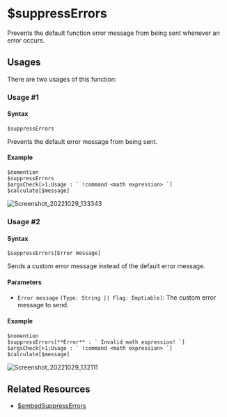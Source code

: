 # $suppressErrors
Prevents the default function error message from being sent whenever an error occurs.

## Usages
There are two usages of this function:

### Usage #1
#### Syntax
```
$suppressErrors
```
Prevents the default error message from being sent.

#### Example
```
$nomention
$suppressErrors
$argsCheck[>1;Usage : ` !command <math expression> `]
$calculate[$message]
```
![Screenshot_20221029_133343](https://user-images.githubusercontent.com/95774950/198821156-3752e153-2289-4cd8-8bfb-07ae72455530.png)

### Usage #2
#### Syntax
```
$suppressErrors[Error message]
```
Sends a custom error message instead of the default error message.

#### Parameters
- `Error message` `(Type: String || Flag: Emptiable)`: The custom error message to send.

#### Example
```
$nomention
$suppressErrors[**Error** : ` Invalid math expression! `]
$argsCheck[>1;Usage : ` !command <math expression> `]
$calculate[$message]
```
![Screenshot_20221029_132111](https://user-images.githubusercontent.com/95774950/198820510-bc2140f0-838b-4357-80e7-e12c69b3739f.png)

## Related Resources
- [$embedSuppressErrors](./embedSuppressErrors.md)
